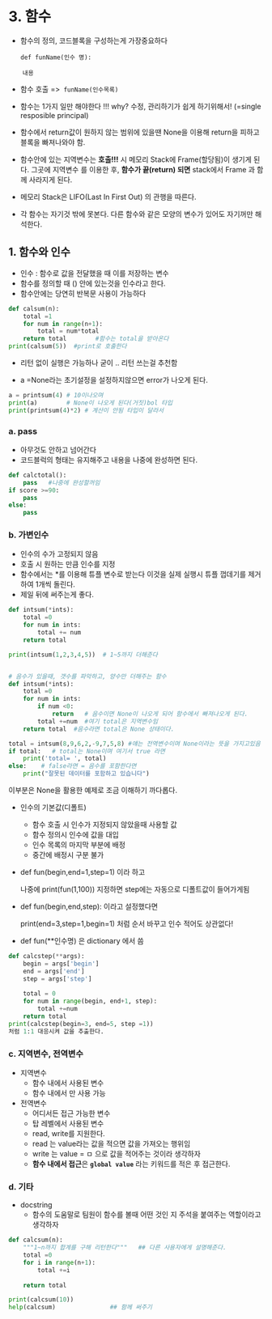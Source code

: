 # 3. 함수

- 함수의 정의, 코드블록을 구성하는게 가장중요하다

  `def funName(인수 명):`

  ​		`내용`

- 함수 호출  =>` funName(인수목록)`

- 함수는 1가지 일만 해야한다 !!! why? 수정, 관리하기가 쉽게 하기위해서! (=single resposible principal)
- 함수에서 return값이 원하지 않는 범위에 있을땐 None을 이용해 return을 피하고 블록을 빠져나와야 함.
- 함수안에 있는 지역변수는 **호출!!!** 시 메모리 Stack에 Frame(할당됨)이 생기게 된다. 그곳에 지역변수 를 이용한 후, **함수가 끝(return) 되면** stack에서 Frame 과 함께 사라지게 된다.
- 메모리 Stack은 LIFO(Last In First Out) 의 관행을 따른다.

- 각 함수는 자기것 밖에 못본다. 다른 함수와 같은 모양의 변수가 있어도 자기꺼만 해석한다.

## 1. 함수와 인수

- 인수 : 함수로 값을 전달했을 때 이를 저장하는 변수
- 함수를 정의할 때 () 안에 있는것을 인수라고 한다.
- 함수안에는 당연히 반복문 사용이 가능하다

```python
def calsum(n):
    total =1 
    for num in range(n+1):
        total = num*total
    return total        #함수는 total을 받아온다
print(calsum(5))  #print로 호출한다 
```

- 리턴 없이 실행은 가능하나 굳이 .. 리턴 쓰는걸 추천함

- a =None라는 초기설정을 설정하지않으면 error가 나오게 된다.

```python
a = printsum(4) # 10이나오며
print(a)        # None이 나오게 된다(거짓)bol 타입
print(printsum(4)*2) # 계산이 안됨 타입이 달라서
```

### a. pass

- 아무것도 안하고 넘어간다
- 코드블럭의 형태는 유지해주고 내용을 나중에 완성하면 된다.

```python
def calctotal():
    pass   #나중에 완성할꺼임
if score >=90:
    pass
else:
    pass
```

### b. 가변인수

- 인수의 수가 고정되지 않음
- 호출 시 원하는 만큼 인수를 지정
- 함수에서는 *를 이용해 튜플 변수로 받는다 이것을 실제 실행시 튜플 껍데기를 제거하여 1개씩 돌린다.
- 제일 뒤에 써주는게 좋다.

```python
def intsum(*ints):
    total =0
    for num in ints:
        total += num
    return total

print(intsum(1,2,3,4,5))  # 1~5까지 더해준다


# 음수가 있을때, 갯수를 파악하고, 양수만 더해주는 함수
def intsum(*ints):
    total =0 
    for num in ints:
        if num <0:
            return   # 음수이면 None이 나오게 되어 함수에서 빠져나오게 된다.
        total +=num  #여기 total은 지역변수임
    return total  #음수라면 total은 None 상태이다.

total = intsum(8,9,6,2,-9,7,5,8) #얘는 전역변수이며 None이라는 뜻을 가지고있음
if total:   # total는 None이며 여기서 true 라면
    print('total= ', total)
else:    # false라면 = 음수를 포함한다면
    print("잘못된 데이터를 포함하고 있습니다") 
```

이부분은 None을 활용한 예제로 조금 이해하기 까다롭다.



- 인수의 기본값(디폴트)
  - 함수 호출 시 인수가 지정되지 않았을때 사용할 값
  - 함수 정의시 인수에 값을 대입
  - 인수 목록의 마지막 부분에 배정
  - 중간에 배정시 구분 불가

- def fun(begin,end=1,step=1) 이라 하고 

  나중에 print(fun(1,100)) 지정하면 step에는 자동으로 디폴트값이 들어가게됨

- def fun(begin,end,step): 이라고 설정했다면

  print(end=3,step=1,begin=1)  처럼 순서 바꾸고 인수 적어도 상관없다!

- def fun(**인수명) 은 dictionary 에서 씀

```python
def calcstep(**args):
    begin = args['begin']
    end = args['end']
    step = args['step']
    
    total = 0
    for num in range(begin, end+1, step):
        total +=num
    return total
print(calcstep(begin=3, end=5, step =1))
처럼 1:1 대응시켜 값을 추출한다.
```



### c. 지역변수, 전역변수

- 지역변수
  - 함수 내에서 사용된 변수
  - 함수 내에서 만 사용 가능
- 전역변수
  - 어디서든 접근 가능한 변수
  - 탑 레벨에서 사용된 변수
  - read, write를 지원한다.
  - read 는 value라는 값을 적으면 값을 가져오는 행위임
  - write 는 value = ㅁ 으로 값을 적어주는 것이라 생각하자
  - **함수 내에서 접근**은 **`global value`** 라는 키워드를 적은 후 접근한다.



### d. 기타

- docstring 
  - 함수의 도움말로 팀원이 함수를 볼때 어떤 것인 지 주석을 붙여주는 역할이라고 생각하자

```python
def calcsum(n):
    """1~n까지 합계를 구해 리턴한다"""   ## 다른 사용자에게 설명해준다.
    total =0
    for i in range(n+1):
        total +=i
    
    return total

print(calcsum(10))
help(calcsum)               ## 함께 써주기
```

